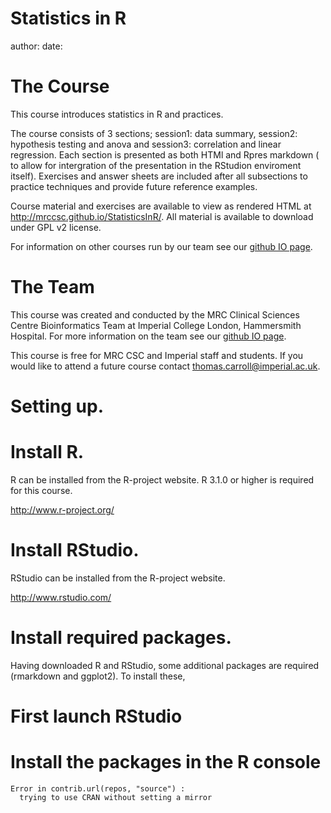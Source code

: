 Statistics in R
========================================================
author:
date:

The Course
========================================================

This course introduces statistics in R and practices.

The course consists of 3 sections; session1: data summary, session2: hypothesis testing and anova and session3: correlation and linear regression.
Each section is presented as both HTMl and Rpres markdown ( to allow for intergration of the presentation in the RStudion enviroment itself). Exercises and answer sheets are included after all subsections to practice techniques and provide future reference examples.

Course material and exercises are available to view as rendered HTML at <http://mrccsc.github.io/StatisticsInR/>.
All material is available to download under GPL v2 license.

For information on other courses run by our team see our [github IO page](http://mrccsc.github.io).

The Team
========================================================

This course was created and conducted by the MRC Clinical Sciences Centre Bioinformatics Team at Imperial College London, Hammersmith Hospital.
For more information on the team see our [github IO page](http://mrccsc.github.io).

This course is free for MRC CSC and Imperial staff and students. If you would like to attend a future course contact thomas.carroll@imperial.ac.uk.

Setting up.
========================================================

# Install R.

R can be installed from the R-project website.
R 3.1.0 or higher is required for this course.

http://www.r-project.org/

# Install RStudio.

RStudio can be installed from the R-project website.

http://www.rstudio.com/


# Install required packages.

Having downloaded R and RStudio, some additional packages are required (rmarkdown and ggplot2).
To install these,

# First launch RStudio

# Install the packages in the R console






```
Error in contrib.url(repos, "source") : 
  trying to use CRAN without setting a mirror
```
